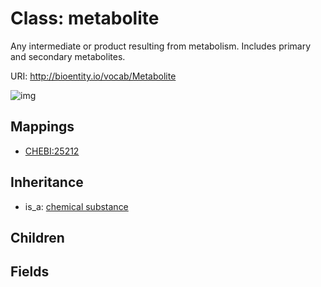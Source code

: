 # Class: metabolite


Any intermediate or product resulting from metabolism. Includes primary and secondary metabolites.

URI: http://bioentity.io/vocab/Metabolite

![img](http://yuml.me/diagram/nofunky/class/\[ChemicalSubstance]^-\[Metabolite],%20)
## Mappings

 * [CHEBI:25212](http://purl.obolibrary.org/obo/CHEBI_25212)
## Inheritance

 *  is_a: [chemical substance](ChemicalSubstance.md)
## Children

## Fields

